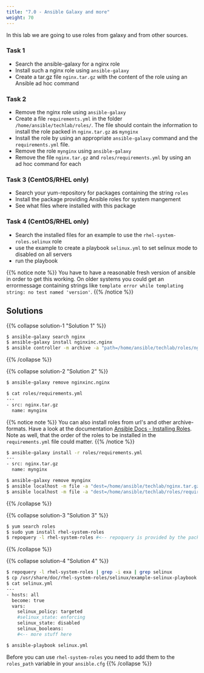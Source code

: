 ```yaml
---
title: "7.0 - Ansible Galaxy and more"
weight: 70
---
```


In this lab we are going to use roles from galaxy and from other sources.

### Task 1
- Search the ansible-galaxy for a nginx role
- Install such a nginx role using `ansible-galaxy`
- Create a tar.gz file `nginx.tar.gz` with the content of the role using an Ansible ad hoc command

### Task 2
- Remove the nginx role using `ansible-galaxy`
- Create a file `requirements.yml` in the folder `/home/ansible/techlab/roles/`. The file should contain the information to install the role packed in `nginx.tar.gz` as `mynginx`
- Install the role by using an appropriate `ansible-galaxy` command and the `requirements.yml` file.
- Remove the role `mynginx` using `ansible-galaxy`
- Remove the file `nginx.tar.gz` and `roles/requirements.yml` by using an ad hoc command for each

### Task 3 (CentOS/RHEL only)
- Search your yum-repository for packages containing the string `roles`
- Install the package providing Ansible roles for system mangement
- See what files where installed with this package

### Task 4 (CentOS/RHEL only)
- Search the installed files for an example to use the `rhel-system-roles.selinux` role
- use the example to create a playbook `selinux.yml` to set selinux mode to disabled on all servers
- run the playbook

{{% notice note %}}
You have to have a reasonable fresh version of ansible in order to get this working. On older systems you could get an errormessage containing strings like `template error while templating string: no test named 'version'`.
{{% /notice %}}

## Solutions
{{% collapse solution-1 "Solution 1" %}}
```bash
$ ansible-galaxy search nginx
$ ansible-galaxy install nginxinc.nginx
$ ansible controller -m archive -a "path=/home/ansible/techlab/roles/nginxinc.nginx dest=/home/ansible/techlab/nginx.tar.gz"
```
{{% /collapse %}}

{{% collapse solution-2 "Solution 2" %}}
```bash
$ ansible-galaxy remove nginxinc.nginx

$ cat roles/requirements.yml
---
- src: nginx.tar.gz
  name: mynginx
```
{{% notice note %}}
You can also install roles from url's and other archive-formats. Have a look at the documentation [Ansible Docs - Installing Roles](https://docs.ansible.com/ansible/latest/galaxy/user_guide.html#installing-roles).
Note as well, that the order of the roles to be installed in the `requirements.yml` file could matter.
{{% /notice %}}

```bash
$ ansible-galaxy install -r roles/requirements.yml
---
- src: nginx.tar.gz
  name: mynginx

$ ansible-galaxy remove mynginx
$ ansible localhost -m file -a "dest=/home/ansible/techlab/nginx.tar.gz state=absent"
$ ansible localhost -m file -a "dest=/home/ansible/techlab/roles/requirements.yml state=absent"
```
{{% /collapse %}}

{{% collapse solution-3 "Solution 3" %}}
```bash
$ yum search roles
$ sudo yum install rhel-system-roles
$ repoquery -l rhel-system-roles #<-- repoquery is provided by the package `yum-utils`
```
{{% /collapse %}}

{{% collapse solution-4 "Solution 4" %}}
```bash
$ repoquery -l rhel-system-roles | grep -i exa | grep selinux
$ cp /usr/share/doc/rhel-system-roles/selinux/example-selinux-playbook.yml  selinux.yml
$ cat selinux.yml
---
- hosts: all
  become: true
  vars:
    selinux_policy: targeted
    #selinux_state: enforcing
    selinux_state: disabled
    selinux_booleans:
    #<-- more stuff here

$ ansible-playbook selinux.yml
```
Before you can use `rhel-system-roles` you need to add them to the `roles_path` variable in your `ansible.cfg`
{{% /collapse %}}
